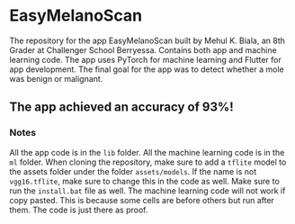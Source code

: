 # EasyMelanoScan
The repository for the app EasyMelanoScan built by Mehul K. Biala, an 8th Grader at Challenger School Berryessa. Contains both app and machine learning code.
The app uses PyTorch for machine learning and Flutter for app development.
The final goal for the app was to detect whether a mole was benign or malignant.
## The app achieved an accuracy of 93%!

### Notes
All the app code is in the `lib` folder. All the machine learning code is in the `ml` folder.
When cloning the repository, make sure to add a `tflite` model to the assets folder under the folder `assets/models`. If the name is not `vgg16.tflite`, make sure to change this in the code as well.
Make sure to run the `install.bat` file as well.
The machine learning code will not work if copy pasted. This is because some cells are before others but run after them. The code is just there as proof.
